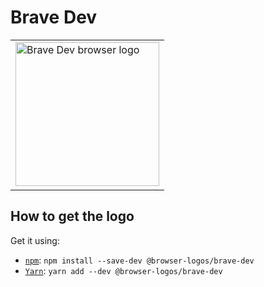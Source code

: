 Brave Dev
=========

<!-- markdownlint-disable line-length no-inline-html -->
<table>
    <tr height=240>
        <td>
            <a href="https://github.com/alrra/browser-logos/tree/fe0cae180cc809758c1f413b383fb895c6c3b1fa/src/brave-dev">
                <img width=230 src="https://raw.githubusercontent.com/alrra/browser-logos/fe0cae180cc809758c1f413b383fb895c6c3b1fa/src/brave-dev/brave-dev.svg?sanitize=true" alt="Brave Dev browser logo">
            </a>
        </td>
    </tr>
</table>
<!-- markdownlint-enable line-length no-inline-html -->

How to get the logo
-------------------

Get it using:

* [`npm`][npm]: `npm install --save-dev @browser-logos/brave-dev`
* [`Yarn`][yarn]: `yarn add --dev @browser-logos/brave-dev`

<!-- Link labels: -->

[npm]: https://www.npmjs.com/
[yarn]: https://yarnpkg.com/
